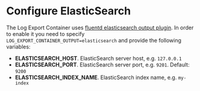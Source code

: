 # Configure ElasticSearch

The Log Export Container uses [fluentd elasticsearch output plugin](https://docs.fluentd.org/output/elasticsearch/).
In order to enable it you need to specify `LOG_EXPORT_CONTAINER_OUTPUT=elasticsearch` and provide the following variables:
* **ELASTICSEARCH_HOST**. ElasticSearch server host, e.g. `127.0.0.1`
* **ELASTICSEARCH_PORT**. ElasticSearch server port, e.g. `9201`. Default: `9200`
* **ELASTICSEARCH_INDEX_NAME**. ElasticSearch index name, e.g. `my-index`
